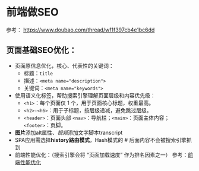 # 前端做SEO

参考：
https://www.doubao.com/thread/wf1f397cb4e1bc6dd


## 页面基础SEO优化：
* 页面原信息优化，核心、代表性的关键词：
    * 标题：`title`
    * 描述：`<meta name="description">`
    * 关键词：`<meta name="keywords">`
* 使用语义化标签，帮助搜索引擎理解页面层级和内容优先级：
    * `<h1>`：每个页面仅 1 个，用于页面核心标题，权重最高。
    * `<h2>-<h6>`：用于子标题，按层级递减，避免跳过层级。
    * `<header>`：页面头部  `<nav>`：导航栏；`<main>`：页面主体内容；`<footer>`：页脚。
* **图片**添加alt属性、*视频*添加文字脚本transcript
* SPA应用需选择**history路由模式**，Hash模式的 # 后面内容不会被搜索引擎抓到
* 前端性能优化：（搜索引擎会将 “页面加载速度” 作为排名因素之一）
    参考：[前端性能优化](../../前端性能优化/前端性能优化_简洁版.md)



